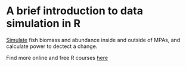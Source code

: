 # A brief introduction to data simulation in R

[Simulate](https://www.seascapemodels.org/SDM-fish-course-notes/Intro-data-simulation_2021-09-17.html) fish biomass and abundance inside and outside of MPAs, and calculate power to dectect a change.

Find more online and free R courses [here](https://www.conservationhackers.org/courses)
